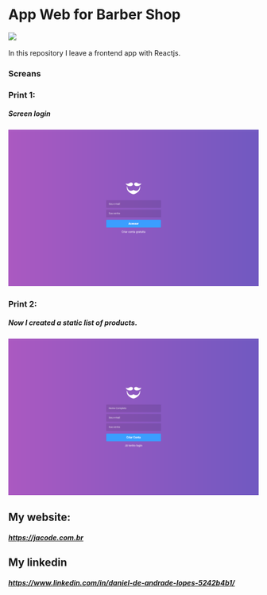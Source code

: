 # App Web for Barber Shop

![](https://lh3.googleusercontent.com/a-/AAuE7mBJIVJE8a3rkWTnNtJwgXnhE9SvyyFvAaD578QrRQ=s120-p-rw-no)


 In this repository I leave a frontend app with Reactjs.


### Screans

### Print 1:
##### Screen login

![](https://raw.githubusercontent.com/danieldeandradelopes/AppBarberReactjs/master/prints/1.png)




### Print 2:
##### Now I created a static list of products.

![](https://raw.githubusercontent.com/danieldeandradelopes/AppBarberReactjs/master/prints/2.png)




## My website:
##### https://jacode.com.br


## My linkedin
##### https://www.linkedin.com/in/daniel-de-andrade-lopes-5242b4b1/
